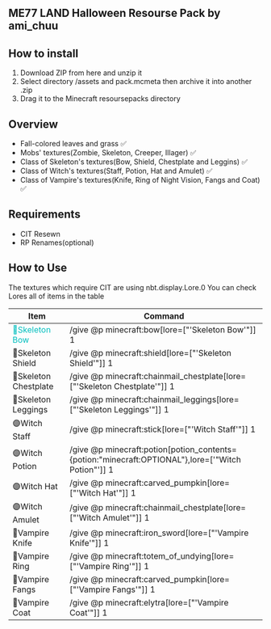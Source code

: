## ME77 LAND Halloween Resourse Pack by ami_chuu

## How to install
 1. Download ZIP from here and unzip it
 2. Select directory /assets and pack.mcmeta then archive it into another .zip
 4. Drag it to the Minecraft resoursepacks directory 

## Overview
  * Fall-colored leaves and grass ✅
  * Mobs' textures(Zombie, Skeleton, Creeper, Illager) ✅
  * Class of Skeleton's textures(Bow, Shield, Chestplate and Leggins) ✅
  * Class of Witch's textures(Staff, Potion, Hat and Amulet) ✅
  * Class of Vampire's textures(Knife, Ring of Night Vision, Fangs and Coat) ✅

## Requirements
  * CIT Resewn
  * RP Renames(optional)

## How to Use
  The textures which require CIT are using nbt.display.Lore.0
  You can check Lores all of items in the table

  <table>
   <thead>
    <tr>
     <th>Item</th>
     <th>Command</th>
    </tr>
   </thead>
  <tbody>
   <tr>
    <td style="color:#00bebe">🔵Skeleton Bow</td>
    <td>/give @p minecraft:bow[lore=["'Skeleton Bow'"]] 1</td>
   </tr>
   <tr>
    <td style="color=#00bebe">🔵Skeleton Shield</td>
    <td>/give @p minecraft:shield[lore=["'Skeleton Shield'"]] 1</td>
   </tr>
   <tr>
    <td style="color=#00bebe">🔵Skeleton Chestplate</td>
    <td>/give @p minecraft:chainmail_chestplate[lore=["'Skeleton Chestplate'"]] 1</td>
   </tr>
   <tr>
    <td style="color=#00bebe">🔵Skeleton Leggings</td>
    <td>/give @p minecraft:chainmail_leggings[lore=["'Skeleton Leggings'"]] 1</td>
   </tr>
   <tr>
    <td style="color=#00bebe">🟣Witch Staff</td>
    <td>/give @p minecraft:stick[lore=["'Witch Staff'"]] 1</td>
   </tr>
   <tr>
    <td style="color=#00bebe">🟣Witch Potion</td>
    <td>/give @p minecraft:potion[potion_contents={potion:"minecraft:OPTIONAL"},lore=['"Witch Potion"']] 1</td>
   </tr>
   <tr>
    <td style="color=#00bebe">🟣Witch Hat</td>
    <td>/give @p minecraft:carved_pumpkin[lore=["'Witch Hat'"]] 1</td>
   </tr>
   <tr>
    <td style="color=#00bebe">🟣Witch Amulet</td>
    <td>/give @p minecraft:chainmail_chestplate[lore=["'Witch Amulet'"]] 1</td>
   </tr>
   <tr>
    <td style="color=#00bebe">🔴Vampire Knife</td>
    <td>/give @p minecraft:iron_sword[lore=["'Vampire Knife'"]] 1</td>
   </tr>
   <tr>
    <td style="color=#00bebe">🔴Vampire Ring</td>
    <td>/give @p minecraft:totem_of_undying[lore=["'Vampire Ring'"]] 1</td>
   </tr>
   <tr>
    <td style="color=#00bebe">🔴Vampire Fangs</td>
    <td>/give @p minecraft:carved_pumpkin[lore=["'Vampire Fangs'"]] 1</td>
   </tr>
   <tr>
    <td style="color=#00bebe">🔴Vampire Coat</td>
    <td>/give @p minecraft:elytra[lore=["'Vampire Coat'"]] 1</td>
   </tr>
  </tbody>
 </table>


